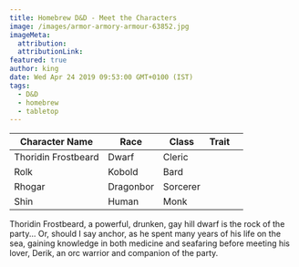 ```yaml
---
title: Homebrew D&D - Meet the Characters
image: /images/armor-armory-armour-63852.jpg
imageMeta:
  attribution:
  attributionLink:
featured: true
author: king
date: Wed Apr 24 2019 09:53:00 GMT+0100 (IST)
tags:
  - D&D
  - homebrew
  - tabletop
---
```





| Character Name      | Race       | Class    | Trait   |   |
|---------------------|------------|----------|---------|---|
| Thoridin Frostbeard | Dwarf      | Cleric   |         |   |
| Rolk                | Kobold     | Bard     |         |   |
| Rhogar              | Dragonbor  | Sorcerer |         |   |
| Shin                | Human      | Monk     |         |   |


Thoridin Frostbeard, a powerful, drunken, gay hill dwarf is the rock of the party... Or, should I say anchor, as he spent many years of his life on the sea, gaining knowledge in both medicine and seafaring before meeting his lover, Derik, an orc warrior and companion of the party.
